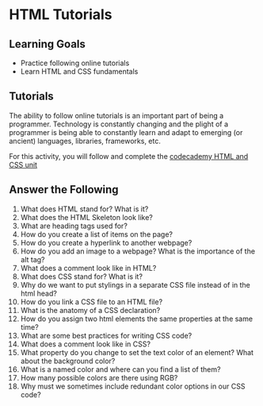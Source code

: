 # HTML Tutorials

## Learning Goals
- Practice following online tutorials
- Learn HTML and CSS fundamentals

## Tutorials
The ability to follow online tutorials is an important part of being a programmer. Technology is constantly changing and the plight of a programmer is being able to constantly learn and adapt to emerging (or ancient) languages, libraries, frameworks, etc.

For this activity, you will follow and complete the [codecademy HTML and CSS unit](https://www.codecademy.com/learn/learn-html-css)

## Answer the Following
1. What does HTML stand for? What is it?
1. What does the HTML Skeleton look like?
1. What are heading tags used for?
1. How do you create a list of items on the page?
1. How do you create a hyperlink to another webpage?
1. How do you add an image to a webpage? What is the importance of the alt tag?
1. What does a comment look like in HTML?
1. What does CSS stand for? What is it?
1. Why do we want to put stylings in a separate CSS file instead of in the html head?
1. How do you link a CSS file to an HTML file?
1. What is the anatomy of a CSS declaration?
1. How do you assign two html elements the same properties at the same time?
1. What are some best practices for writing CSS code?
1. What does a comment look like in CSS?
1. What property do you change to set the text color of an element? What about the background color?
1. What is a named color and where can you find a list of them?
1. How many possible colors are there using RGB?
1. Why must we sometimes include redundant color options in our CSS code?
